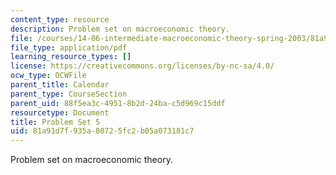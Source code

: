 ```yaml
---
content_type: resource
description: Problem set on macroeconomic theory.
file: /courses/14-06-intermediate-macroeconomic-theory-spring-2003/81a91d7f935a80725fc2b05a073181c7_1406ps5.pdf
file_type: application/pdf
learning_resource_types: []
license: https://creativecommons.org/licenses/by-nc-sa/4.0/
ocw_type: OCWFile
parent_title: Calendar
parent_type: CourseSection
parent_uid: 88f5ea3c-4951-8b2d-24ba-c5d969c15ddf
resourcetype: Document
title: Problem Set 5
uid: 81a91d7f-935a-8072-5fc2-b05a073181c7
---
```

Problem set on macroeconomic theory.